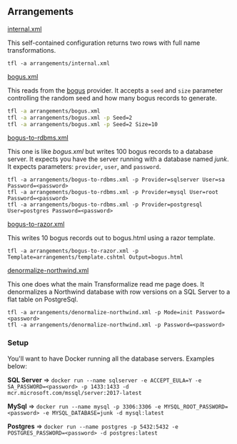 ﻿## Arrangements

[internal.xml](internal.xml)

This self-contained configuration returns two rows with full name transformations.

`tfl -a arrangements/internal.xml`

[bogus.xml](bogus.xml)

This reads from the [bogus](https://github.com/dalenewman/Transformalize.Provider.Bogus) provider.  It accepts a `seed` and `size` parameter controlling 
the random seed and how many bogus records to generate.

```bash
tfl -a arrangements/bogus.xml
tfl -a arrangements/bogus.xml -p Seed=2
tfl -a arrangements/bogus.xml -p Seed=2 Size=10
```

[bogus-to-rdbms.xml](bogus-to-rdbms.xml)

This one is like *bogus.xml* but writes 100 bogus records to a database server.  It expects you 
have the server running with a database named *junk*.  It expects parameters: `provider`, `user`, and `password`.

```
tfl -a arrangements/bogus-to-rdbms.xml -p Provider=sqlserver User=sa Password=<password>
tfl -a arrangements/bogus-to-rdbms.xml -p Provider=mysql User=root Password=<password>
tfl -a arrangements/bogus-to-rdbms.xml -p Provider=postgresql User=postgres Password=<password>
```

[bogus-to-razor.xml](bogus-to-razor.xml)

This writes 10 bogus records out to bogus.html using a razor template.

```
tfl -a arrangements/bogus-to-razor.xml -p Template=arrangements/template.cshtml Output=bogus.html
```

[denormalize-northwind.xml](denormalize-northwind.xml)

This one does what the main Transformalize read me page does. It denormalizes a Northwind database with row versions 
on a SQL Server to a flat table on PostgreSql.

```
tfl -a arrangements/denormalize-northwind.xml -p Mode=init Password=<password>
tfl -a arrangements/denormalize-northwind.xml -p Password=<password>
```

### Setup
You'll want to have Docker running all the database servers.  Examples below:

**SQL Server** => `docker run --name sqlserver -e ACCEPT_EULA=Y -e SA_PASSWORD=<password> -p 1433:1433 -d mcr.microsoft.com/mssql/server:2017-latest`

**MySql** => `docker run --name mysql -p 3306:3306 -e MYSQL_ROOT_PASSWORD=<password> -e MYSQL_DATABASE=junk -d mysql:latest`

**Postgres** => `docker run --name postgres -p 5432:5432 -e POSTGRES_PASSWORD=<password> -d postgres:latest`